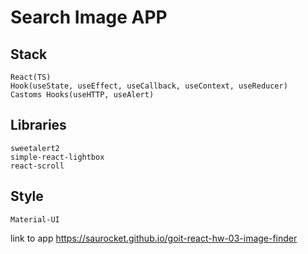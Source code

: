 # Search Image APP


## Stack
    React(TS)
    Hook(useState, useEffect, useCallback, useContext, useReducer)
    Castoms Hooks(useHTTP, useAlert)
## Libraries    
    sweetalert2
    simple-react-lightbox
    react-scroll
## Style
    Material-UI    
link to app https://saurocket.github.io/goit-react-hw-03-image-finder    
        
    
    

